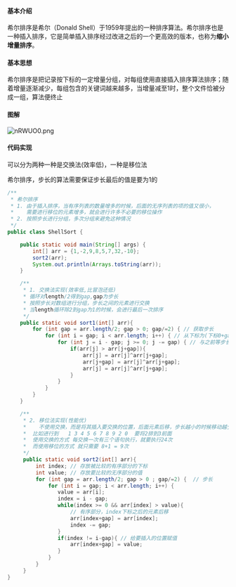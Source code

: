 #### 基本介绍
希尔排序是希尔（Donald Shell）于1959年提出的一种排序算法。希尔排序也是一种插入排序，它是简单插入排序经过改进之后的一个更高效的版本，也称为**缩小增量排序**。
#### 基本思想
希尔排序是把记录按下标的一定增量分组，对每组使用直接插入排序算法排序；随着增量逐渐减少，每组包含的关键词越来越多，当增量减至1时，整个文件恰被分成一组，算法便终止
#### 图解
![nRWUO0.png](https://s2.ax1x.com/2019/09/16/nRWUO0.png)
#### 代码实现
可以分为两种一种是交换法(效率低)，一种是移位法

希尔排序，步长的算法需要保证步长最后的值是要为1的
```java
/**
 * 希尔排序
 * 1. 由于插入排序，当有序列表的数量增多的时候，后面的无序列表的项的值又很小，
 * 	  需要进行移位的元素增多，就会进行许多不必要的移位操作
 * 2. 按照步长进行分组，多次分组来避免这种情况
 */
public class ShellSort {

	public static void main(String[] args) {
		int[] arr = {1,-2,9,8,5,7,32,-10};
		sort2(arr);
		System.out.println(Arrays.toString(arr));
	}

	/**
	 * 1. 交换法实现(效率低,比冒泡还低)
	 * 循环对length/2得到gap,gap为步长
	 * 按照步长对数组进行分组，步长之间的元素进行交换
	 * 当length循环除2到gap为1的时候，会进行最后一次排序
	 */
	public static void sort1(int[] arr){
		for (int gap = arr.length/2; gap > 0; gap/=2) { // 获取步长
			for (int i = gap; i < arr.length; i++) { // 从下标为(下标0+gap步长)的元素开始遍历比较
				for (int j = i - gap; j >= 0; j -= gap) { // 与之前等步长的元素进行比较
					if(arr[j] > arr[j+gap]){
						arr[j] = arr[j]^arr[j+gap];
						arr[j+gap] = arr[j]^arr[j+gap];
						arr[j] = arr[j]^arr[j+gap];
					}
				}
			}
		}
	}

	/**
	 * 2. 移位法实现(性能优)
	 *    不使用交换，而是将其插入要交换的位置，后面元素后移，步长越小的时候移动越少
	 *  比如进行到   1 3 4 5 6 7 8 9 2 0  要将2排到3前面
	 *  使用交换的方式 每交换一次有三个语句执行，就要执行24次
	 *  而使用移位的方式 就只需要 8+1 = 9次
	 */
	 public static void sort2(int[] arr){
	 	 int index; // 存放被比较的有序部分的下标
	 	 int value; // 存放要比较的无序部分的值
		 for (int gap = arr.length/2; gap > 0 ; gap/=2) {  // 步长
			 for (int i = gap; i < arr.length; i++) {
				value = arr[i];
				index = i - gap;
				while(index >= 0 && arr[index] > value){
					// 有序部分，index下标之后的元素后移
					arr[index+gap] = arr[index];
					index -= gap;
				}
				if(index != i-gap){ // 给要插入的位置赋值
					arr[index+gap] = value;
				}
			 }
		 }
	 }
}
```